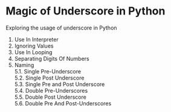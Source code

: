 # Magic of Underscore in Python
Exploring the usage of underscore in Python

1. Use In Interpreter
2. Ignoring Values
3. Use In Looping
4. Separating Digits Of Numbers
5. Naming <br>
   5.1. Single Pre-Underscore  <br>
   5.2. Single Post Underscore <br>
   5.3. Single Pre and Post Underscore <br>
   5.4. Double Pre-Underscores <br>
   5.5. Double Post Underscore <br>
   5.6. Double Pre And Post-Underscores <br>
